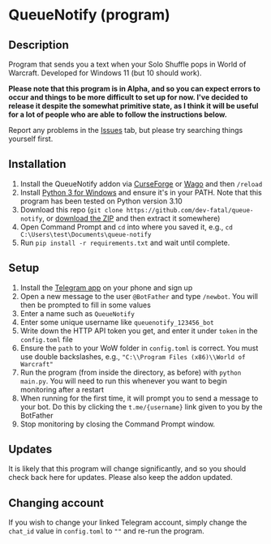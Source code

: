 # QueueNotify (program)
## Description
Program that sends you a text when your Solo Shuffle pops in World of Warcraft. Developed for Windows 11 (but 10 should work).

**Please note that this program is in Alpha, and so you can expect errors to occur and things to be more difficult to set up for now. I've decided to release it despite the somewhat primitive state, as I think it will be useful for a lot of people who are able to follow the instructions below.**

Report any problems in the [Issues](https://github.com/dev-fatal/queue-notify/issues) tab, but please try searching things yourself first.

## Installation
1. Install the QueueNotify addon via [CurseForge](https://www.curseforge.com/wow/addons/queuenotify) or [Wago](https://addons.wago.io/addons/queuenotify) and then `/reload`
2. Install [Python 3 for Windows](https://www.python.org/downloads/) and ensure it's in your PATH. Note that this program has been tested on Python version 3.10
3. Download this repo (`git clone https://github.com/dev-fatal/queue-notify`, or [download the ZIP](https://github.com/dev-fatal/queue-notify/archive/refs/heads/main.zip) and then extract it somewhere)
4. Open Command Prompt and `cd` into where you saved it, e.g., `cd C:\Users\test\Documents\queue-notify`
5. Run `pip install -r requirements.txt` and wait until complete.


## Setup
1. Install the [Telegram app](https://telegram.org/apps) on your phone and sign up
2. Open a new message to the user `@BotFather` and type `/newbot`. You will then be prompted to fill in some values
3. Enter a name such as `QueueNotify`
4. Enter some unique username like `queuenotify_123456_bot`
5. Write down the HTTP API token you get, and enter it under `token` in the `config.toml` file
6. Ensure the `path` to your WoW folder in `config.toml` is correct. You must use double backslashes, e.g., `"C:\\Program Files (x86)\\World of Warcraft"`
7. Run the program (from inside the directory, as before) with `python main.py`. You will need to run this whenever you want to begin monitoring after a restart
8. When running for the first time, it will prompt you to send a message to your bot. Do this by clicking the `t.me/{username}` link given to you by the BotFather
9. Stop monitoring by closing the Command Prompt window.


## Updates
It is likely that this program will change significantly, and so you should check back here for updates. Please also keep the addon updated.


## Changing account
If you wish to change your linked Telegram account, simply change the `chat_id` value in `config.toml` to `""` and re-run the program.
